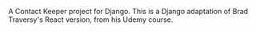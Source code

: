 A Contact Keeper project for Django. This is a Django adaptation of Brad Traversy's React version, from his Udemy course.